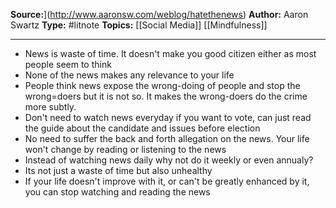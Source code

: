 ---
---
**Source:**](http://www.aaronsw.com/weblog/hatethenews)
**Author:** Aaron Swartz
**Type:** #litnote 
**Topics:** [[Social Media]] [[Mindfulness]]

----
- News is waste of time. It doesn't make you good citizen either as most people seem to think
- None of the news makes any relevance to  your life
- People think news expose the wrong-doing of people and stop the wrong=doers but it is not so. It makes the wrong-doers do the crime more subtly.
- Don't need to watch news everyday if you want to vote, can just read the guide about the candidate and issues before election
- No need to suffer the back and forth allegation on the news. Your life won't change by reading or listening to the news
- Instead of watching news daily why not do it weekly or even annualy? 
- Its not just a waste of time but also unhealthy
- If your life doesn't improve with it, or can't be greatly enhanced by it, you can stop watching and reading the news